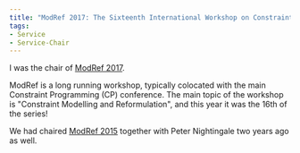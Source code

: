 ```yaml
---
title: "ModRef 2017: The Sixteenth International Workshop on Constraint Modelling and Reformulation"
tags:
- Service
- Service-Chair
---
```


I was the chair of [ModRef 2017](https://ozgurakgun.github.io/ModRef2017/).

ModRef is a long running workshop, typically colocated with the main Constraint Programming (CP) conference.
The main topic of the workshop is "Constraint Modelling and Reformulation", and this year it was the 16th of the series!

We had chaired [ModRef 2015](/activity/2015-08-31-ModRef2015) together with Peter Nightingale two years ago as well.

